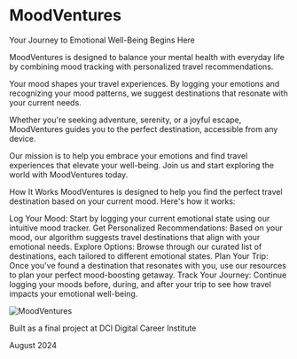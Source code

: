 # MoodVentures

Your Journey to Emotional Well-Being Begins Here

MoodVentures is designed to balance your mental health with everyday life by combining mood tracking with personalized travel recommendations.

Your mood shapes your travel experiences. By logging your emotions and recognizing your mood patterns, we suggest destinations that resonate with your current needs.

Whether you're seeking adventure, serenity, or a joyful escape, MoodVentures guides you to the perfect destination, accessible from any device.

Our mission is to help you embrace your emotions and find travel experiences that elevate your well-being. Join us and start exploring the world with MoodVentures today.

How It Works
MoodVentures is designed to help you find the perfect travel destination based on your current mood. Here's how it works:

Log Your Mood: Start by logging your current emotional state using our intuitive mood tracker.
Get Personalized Recommendations: Based on your mood, our algorithm suggests travel destinations that align with your emotional needs.
Explore Options: Browse through our curated list of destinations, each tailored to different emotional states.
Plan Your Trip: Once you've found a destination that resonates with you, use our resources to plan your perfect mood-boosting getaway.
Track Your Journey: Continue logging your moods before, during, and after your trip to see how travel impacts your emotional well-being.



![MoodVentures](https://github.com/user-attachments/assets/84f929ab-24b8-4f2e-aeb7-43627ab5d196)

Built as a final project at DCI Digital Career Institute

August 2024

